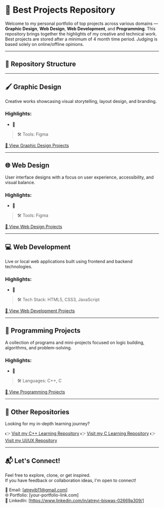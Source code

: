 # 🌟 Best Projects Repository

Welcome to my personal portfolio of top projects across various domains — **Graphic Design**, **Web Design**, **Web Development**, and **Programming**. This repository brings together the highlights of my creative and technical work. Best projects are stored after a minimum of 4 month time period. Judging is based solely on online/offline opinions.

---

## 📁 Repository Structure

---

## 🖌️ Graphic Design

Creative works showcasing visual storytelling, layout design, and branding.

### Highlights:
- 🔹   
 

> 🛠 Tools: Figma

[🔗 View Graphic Design Projects](./graphic-design)

---

## 🌐 Web Design

User interface designs with a focus on user experience, accessibility, and visual balance.

### Highlights:
- 🔸 

> 🛠 Tools: Figma

[🔗 View Web Design Projects](./web-design)

---

## 💻 Web Development

Live or local web applications built using frontend and backend technologies.

### Highlights:
- 🔹 

> 🛠 Tech Stack: HTML5, CSS3, JavaScript

[🔗 View Web Development Projects](./web-development)

---

## 🧠 Programming Projects

A collection of programs and mini-projects focused on logic building, algorithms, and problem-solving.

### Highlights:
- 🔸 

> 🛠 Languages: C++, C

[🔗 View Programming Projects](./programming)

---

## 🔗 Other Repositories

Looking for my in-depth learning journey?

👉 [Visit my C++ Learning Repository](https://github.com/atreyi-biswas/General/tree/main/cpp-programming)
👉 [Visit my C Learning Repository](https://github.com/atreyi-biswas/General/tree/main/c-programming)
👉 [Visit my UI/UX Repository](https://github.com/atreyi-biswas/ui-ux-projects)


---

## 📬 Let's Connect!

Feel free to explore, clone, or get inspired.  
If you have feedback or collaboration ideas, I'm open to connect!

📧 Email: [atreyib11@gmail.com]  
🌐 Portfolio: [your-portfolio-link.com]  
💼 LinkedIn: [https://www.linkedin.com/in/atreyi-biswas-02669a309/]  



